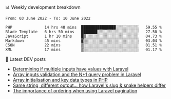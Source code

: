 📊 Weekly development breakdown
<!--START_SECTION:waka-->

```text
From: 03 June 2022 - To: 10 June 2022

PHP              14 hrs 48 mins  ███████████████░░░░░░░░░░   59.55 %
Blade Template   6 hrs 50 mins   ███████░░░░░░░░░░░░░░░░░░   27.50 %
JavaScript       1 hr 10 mins    █▒░░░░░░░░░░░░░░░░░░░░░░░   04.73 %
Markdown         45 mins         ▓░░░░░░░░░░░░░░░░░░░░░░░░   03.04 %
CSON             22 mins         ▒░░░░░░░░░░░░░░░░░░░░░░░░   01.51 %
XML              17 mins         ▒░░░░░░░░░░░░░░░░░░░░░░░░   01.17 %
```

<!--END_SECTION:waka-->

📕 Latest DEV posts
<!-- BLOG-POST-LIST:START -->
- [Determining if multiple inputs have values with Laravel](https://dev.to/michaelvickersuk/determining-if-multiple-inputs-have-values-with-laravel-km6)
- [Array inputs validation and the N+1 query problem in Laravel](https://dev.to/michaelvickersuk/array-inputs-validation-and-the-n1-query-problem-in-laravel-2agb)
- [Array initialisation and key data types in PHP](https://dev.to/michaelvickersuk/array-initialisation-and-key-data-types-in-php-1e5b)
- [Same string, different output... how Laravel&#39;s slug &amp; snake helpers differ](https://dev.to/michaelvickersuk/same-string-different-output-how-laravels-slug-snake-helpers-differ-1ccj)
- [The importance of ordering when using Laravel pagination](https://dev.to/michaelvickersuk/the-importance-of-ordering-when-using-laravel-pagination-1e37)
<!-- BLOG-POST-LIST:END -->
